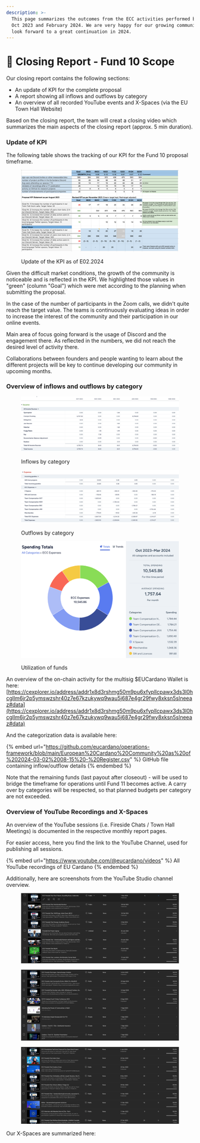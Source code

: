 ```yaml
---
description: >-
  This page summarizes the outcomes from the ECC activities performed between
  Oct 2023 and February 2024. We are very happy for our growing community and
  look forward to a great continuation in 2024.
---
```


# 🛫 Closing Report - Fund 10 Scope

Our closing report contains the following sections:

* An update of KPI for the complete proposal
* A report showing all inflows and outflows by category
* An overview of all recorded YouTube events and X-Spaces (via the EU Town Hall Website)

Based on the closing report, the team will creat a closing video which summarizes the main aspects of the closing report (approx. 5 min duration).

### Update of KPI

The following table shows the tracking of our KPI for the Fund 10 proposal timeframe.&#x20;

<figure><img src="../../.gitbook/assets/Screenshot 2024-03-02 at 20.18.52.png" alt=""><figcaption><p>Update of the KPI as of E02.2024</p></figcaption></figure>

Given the difficult market conditions, the growth of the community is noticeable and is reflected in the KPI. We highlighted those values in "green" (column "Goal") which were met according to the planning when submitting the proposal.&#x20;

In the case of the number of participants in the Zoom calls, we didn't quite reach the target value. The teams is continuously evaluating ideas in order to increase the interest of the community and their participation in our online events.&#x20;

Main area of focus going forward is the usage of Discord and the engagement there. As reflected in the numbers, we did not reach the desired level of activity there.

Collaborations between founders and people wanting to learn about the different projects will be key to continue developing our community in upcoming months.&#x20;

### Overview of inflows and outflows by category

<figure><img src="../../.gitbook/assets/Screenshot 2024-03-02 at 08.09.37.png" alt=""><figcaption><p>Inflows by category</p></figcaption></figure>

<figure><img src="../../.gitbook/assets/Screenshot 2024-03-02 at 08.10.13.png" alt=""><figcaption><p>Outflows by category</p></figcaption></figure>

<figure><img src="../../.gitbook/assets/Screenshot 2024-03-02 at 08.13.34.png" alt=""><figcaption><p>Utilization of funds</p></figcaption></figure>

An overview of the on-chain activity for the multisig $EUCardano Wallet is here:[https://cexplorer.io/address/addr1x8d3rshmg50m9pu6xfypllcpawx3ds3l0hcgllm6jr2p5ymswzshr40z7e67kzukywq9wau5j687e4gr29fwy8xksn5slneeaz#data](https://cexplorer.io/address/addr1x8d3rshmg50m9pu6xfypllcpawx3ds3l0hcgllm6jr2p5ymswzshr40z7e67kzukywq9wau5j687e4gr29fwy8xksn5slneeaz#data)

And the categorization data is available here:

{% embed url="https://github.com/eucardano/operations-framework/blob/main/European%20Cardano%20Community%20as%20of%202024-03-02%2008-15%20-%20Register.csv" %}
GitHub file containing inflow/outflow details
{% endembed %}

Note that the remaining funds (last payout after closeout) - will be used to bridge the timeframe for operations until Fund 11 becomes active. A carry over by categories will be respected, so that planned budgets per category are not exceeded.

### Overview of YouTube Recordings and X-Spaces

An overview of the YouTube sessions (i.e. Fireside Chats / Town Hall Meetings) is documented in the respective monthly report pages.

For easier access, here you find the link to the YouTube Channel, used for publishing all sessions.

{% embed url="https://www.youtube.com/@eucardano/videos" %}
All YouTube recordings of EU Cardano
{% endembed %}

Additionally, here are screenshots from the YouTube Studio channel overview.

<div>

<figure><img src="../../.gitbook/assets/Screenshot 2024-03-02 at 08.25.41.png" alt=""><figcaption></figcaption></figure>

 

<figure><img src="../../.gitbook/assets/Screenshot 2024-03-02 at 08.26.15.png" alt=""><figcaption></figcaption></figure>

 

<figure><img src="../../.gitbook/assets/Screenshot 2024-03-02 at 08.26.00.png" alt=""><figcaption></figcaption></figure>

</div>

Our X-Spaces are summarized here:

